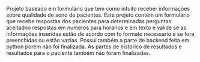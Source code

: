 Projeto baseado em formulário que tem como intuito receber informações sobre qualidade de sono de pacientes. Este projeto contém um formulário que recebe respostas dos pacientes para determinadas perguntas aceitadno respostas em numeros para horarios e em texto e valide se as informações inseridas estão de acordo com fo formato necessario e se fora preenchidas ou estão vazias. 
Possui também a parte de backend feita em python porém não foi finalizada. As partes de historico de resultados e resultados para o paciente também não foram finalizadas.
